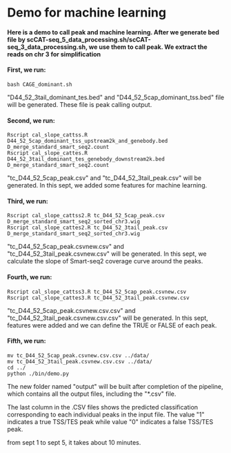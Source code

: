 # Demo for machine learning


#### Here is a demo to call peak and machine learning. After we generate bed file by scCAT-seq_5_data_processing.sh/scCAT-seq_3_data_processing.sh, we use them to call peak. We extract the reads on chr 3 for simplification



#### First, we run:

```
bash CAGE_dominant.sh 
```

"D44_52_3tail_dominant_tes.bed" and "D44_52_5cap_dominant_tss.bed" file will be generated. These file is peak calling output.



#### Second, we run:

```
Rscript cal_slope_cattss.R D44_52_5cap_dominant_tss_upstream2k_and_genebody.bed D_merge_standard_smart_seq2.count
Rscript cal_slope_cattes.R D44_52_3tail_dominant_tes_genebody_downstream2k.bed D_merge_standard_smart_seq2.count
```

"tc_D44_52_5cap_peak.csv" and "tc_D44_52_3tail_peak.csv" will be generated. In this sept, we added some features for machine learning.



#### Third, we run:

```
Rscript cal_slope_cattss2.R tc_D44_52_5cap_peak.csv D_merge_standard_smart_seq2_sorted_chr3.wig
Rscript cal_slope_cattes2.R tc_D44_52_3tail_peak.csv  D_merge_standard_smart_seq2_sorted_chr3.wig
```

"tc_D44_52_5cap_peak.csvnew.csv" and "tc_D44_52_3tail_peak.csvnew.csv" will be generated. In this sept, we calculate the slope of Smart-seq2 coverage curve around the peaks.



#### Fourth, we run:

```
Rscript cal_slope_cattss3.R tc_D44_52_5cap_peak.csvnew.csv
Rscript cal_slope_cattes3.R tc_D44_52_3tail_peak.csvnew.csv
```

"tc_D44_52_5cap_peak.csvnew.csv.csv" and "tc_D44_52_3tail_peak.csvnew.csv.csv" will be generated. In this sept, features were added and we can define the TRUE or FALSE of each peak.





#### Fifth, we run:

```
mv tc_D44_52_5cap_peak.csvnew.csv.csv ../data/
mv tc_D44_52_3tail_peak.csvnew.csv.csv ../data/
cd ../
python ./bin/demo.py
```

The new folder named "output" will be built after completion of the pipeline, which contains all the output files, including the "\*.csv" file. 

The last column in the .CSV files shows the predicted classification corresponding to each individual peaks in the input file. The value "1" indicates a true TSS/TES peak while value "0" indicates a false TSS/TES peak.


from sept 1 to sept 5, it takes about 10 minutes.







